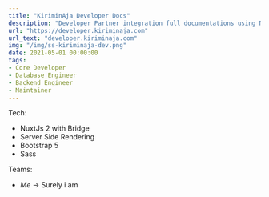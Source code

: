 ```yaml
---
title: "KiriminAja Developer Docs"
description: "Developer Partner integration full documentations using NuxtJS"
url: "https://developer.kiriminaja.com"
url_text: "developer.kiriminaja.com"
img: "/img/ss-kiriminaja-dev.png"
date: 2021-05-01 00:00:00
tags:
- Core Developer
- Database Engineer
- Backend Engineer
- Maintainer
---
```


Tech:
- NuxtJs 2 with Bridge
- Server Side Rendering
- Bootstrap 5
- Sass

Teams:
- _Me_ -> Surely i am
